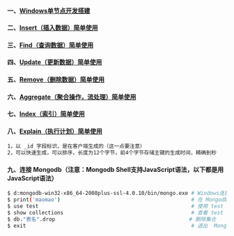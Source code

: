 #### 一、[Windows单节点开发搭建][1]
#### 二、[Insert（插入数据）简单使用][2]
#### 三、[Find（查询数据）简单使用][3]
#### 四、[Update（更新数据）简单使用][4]
#### 五、[Remove（删除数据）简单使用][5]
#### 六、[Aggregate（聚合操作，流处理）简单使用][6]
#### 七、[Index（索引）简单使用][7]
#### 八、[Explain（执行计划）简单使用][8]
```bash
1，以 _id 字段标识，是在客户端生成的（这一点要注意）
2，可以快速生成，可以排序，长度为12个字节，前4个字节存储主键的生成时间，精确到秒
```
#### 九、连接 Mongodb（注意：Mongodb Shell支持JavaScript语法，以下都是用JavaScript语法）
```bash
$ d:mongodb-win32-x86_64-2008plus-ssl-4.0.10/bin/mongo.exe # Windows连接本地的Mongodb
$ print('maomao')                                          # 在 Mongodb Shell 上打印一句话
$ use test                                                 # 使用 test 数据库
$ show collections                                         # 查看 test 数据库里面的所有集合
$ db."表名".drop                                           # 删除集合
$ exit                                                     # 退出  Mongodb Shell
```

[1]: https://github.com/firechiang/mongodb-test/blob/master/doc/windows-install-dev.md
[2]: https://github.com/firechiang/mongodb-test/blob/master/doc/shell_insert_use.md
[3]: https://github.com/firechiang/mongodb-test/blob/master/doc/shell_find_use.md
[4]: https://github.com/firechiang/mongodb-test/blob/master/doc/shell_update_use.md
[5]: https://github.com/firechiang/mongodb-test/blob/master/doc/shell_remove_use.md
[6]: https://github.com/firechiang/mongodb-test/blob/master/doc/shell_aggregate_use.md
[7]: https://github.com/firechiang/mongodb-test/blob/master/doc/shell_index_use.md
[8]: https://github.com/firechiang/mongodb-test/blob/master/doc/shell_explain_use.md
